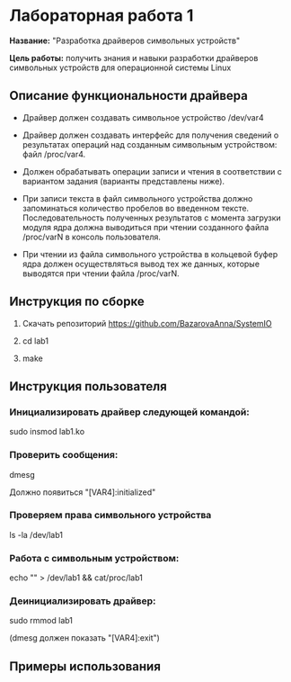 # Лабораторная работа 1

**Название:** "Разработка драйверов символьных устройств"

**Цель работы:** получить знания и навыки разработки драйверов символьных устройств для операционной системы Linux

## Описание функциональности драйвера

* Драйвер должен создавать символьное устройство /dev/var4

* Драйвер должен создавать интерфейс для получения сведений о результатах операций над созданным символьным устройством: файл /proc/var4.

* Должен обрабатывать операции записи и чтения в соответствии с вариантом задания (варианты представлены ниже).

* При записи текста в файл символьного устройства должно запоминаться количество пробелов во введенном тексте. Последовательность полученных результатов с момента загрузки модуля ядра должна выводиться при чтении созданного файла /proc/varN в консоль пользователя.

* При чтении из файла символьного устройства в кольцевой буфер ядра должен осуществляться вывод тех же данных, которые выводятся при чтении файла /proc/varN.


## Инструкция по сборке

1. Скачать репозиторий https://github.com/BazarovaAnna/SystemIO

2. cd lab1

3. make

## Инструкция пользователя

### Инициализировать драйвер следующей командой:

sudo insmod lab1.ko

### Проверить сообщения:

dmesg

Должно появиться "[VAR4]:initialized"

### Проверяем права символьного устройства

ls -la /dev/lab1

### Работа с символьным устройством:

echo "<Message>" > /dev/lab1 && cat/proc/lab1

### Деинициализировать драйвер:

sudo rmmod lab1

(dmesg должен показать "[VAR4]:exit")

## Примеры использования


